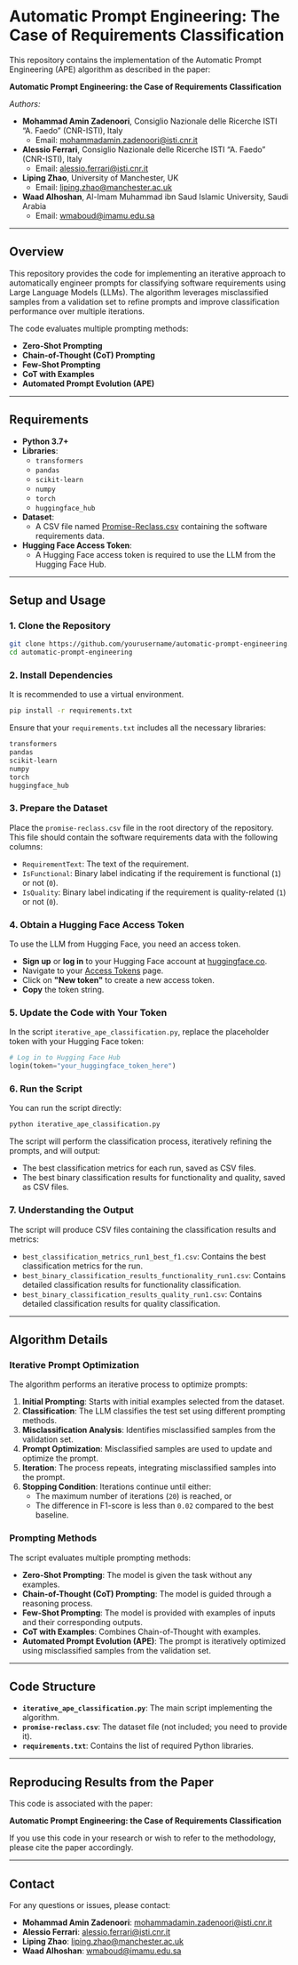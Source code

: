 # Automatic Prompt Engineering: The Case of Requirements Classification

This repository contains the implementation of the Automatic Prompt Engineering (APE) algorithm as described in the paper:

**Automatic Prompt Engineering: the Case of Requirements Classification**

*Authors:*
- **Mohammad Amin Zadenoori**, Consiglio Nazionale delle Ricerche ISTI “A. Faedo” (CNR-ISTI), Italy
  - Email: mohammadamin.zadenoori@isti.cnr.it
- **Alessio Ferrari**, Consiglio Nazionale delle Ricerche ISTI “A. Faedo” (CNR-ISTI), Italy
  - Email: alessio.ferrari@isti.cnr.it
- **Liping Zhao**, University of Manchester, UK
  - Email: liping.zhao@manchester.ac.uk
- **Waad Alhoshan**, Al-Imam Muhammad ibn Saud Islamic University, Saudi Arabia
  - Email: wmaboud@imamu.edu.sa

---

## Overview

This repository provides the code for implementing an iterative approach to automatically engineer prompts for classifying software requirements using Large Language Models (LLMs). The algorithm leverages misclassified samples from a validation set to refine prompts and improve classification performance over multiple iterations.

The code evaluates multiple prompting methods:

- **Zero-Shot Prompting**
- **Chain-of-Thought (CoT) Prompting**
- **Few-Shot Prompting**
- **CoT with Examples**
- **Automated Prompt Evolution (APE)**

---

## Requirements

- **Python 3.7+**
- **Libraries**:
  - `transformers`
  - `pandas`
  - `scikit-learn`
  - `numpy`
  - `torch`
  - `huggingface_hub`
- **Dataset**:
  - A CSV file named [Promise-Reclass.csv](https://github.com/explainable-re/RE-2019-Materials/blob/master/Manually%20tagged%20datasets/promise-reclass.csv) containing the software requirements data.
- **Hugging Face Access Token**:
  - A Hugging Face access token is required to use the LLM from the Hugging Face Hub.

---

## Setup and Usage

### 1. Clone the Repository

```bash
git clone https://github.com/yourusername/automatic-prompt-engineering.git
cd automatic-prompt-engineering
```

### 2. Install Dependencies

It is recommended to use a virtual environment.

```bash
pip install -r requirements.txt
```

Ensure that your `requirements.txt` includes all the necessary libraries:

```txt
transformers
pandas
scikit-learn
numpy
torch
huggingface_hub
```

### 3. Prepare the Dataset

Place the `promise-reclass.csv` file in the root directory of the repository. This file should contain the software requirements data with the following columns:

- `RequirementText`: The text of the requirement.
- `IsFunctional`: Binary label indicating if the requirement is functional (`1`) or not (`0`).
- `IsQuality`: Binary label indicating if the requirement is quality-related (`1`) or not (`0`).

### 4. Obtain a Hugging Face Access Token

To use the LLM from Hugging Face, you need an access token.

- **Sign up** or **log in** to your Hugging Face account at [huggingface.co](https://huggingface.co/).
- Navigate to your [Access Tokens](https://huggingface.co/settings/tokens) page.
- Click on **"New token"** to create a new access token.
- **Copy** the token string.

### 5. Update the Code with Your Token

In the script `iterative_ape_classification.py`, replace the placeholder token with your Hugging Face token:

```python
# Log in to Hugging Face Hub
login(token="your_huggingface_token_here")
```

### 6. Run the Script

You can run the script directly:

```bash
python iterative_ape_classification.py
```

The script will perform the classification process, iteratively refining the prompts, and will output:

- The best classification metrics for each run, saved as CSV files.
- The best binary classification results for functionality and quality, saved as CSV files.

### 7. Understanding the Output

The script will produce CSV files containing the classification results and metrics:

- `best_classification_metrics_run1_best_f1.csv`: Contains the best classification metrics for the run.
- `best_binary_classification_results_functionality_run1.csv`: Contains detailed classification results for functionality classification.
- `best_binary_classification_results_quality_run1.csv`: Contains detailed classification results for quality classification.

---

## Algorithm Details

### Iterative Prompt Optimization

The algorithm performs an iterative process to optimize prompts:

1. **Initial Prompting**: Starts with initial examples selected from the dataset.
2. **Classification**: The LLM classifies the test set using different prompting methods.
3. **Misclassification Analysis**: Identifies misclassified samples from the validation set.
4. **Prompt Optimization**: Misclassified samples are used to update and optimize the prompt.
5. **Iteration**: The process repeats, integrating misclassified samples into the prompt.
6. **Stopping Condition**: Iterations continue until either:
   - The maximum number of iterations (`20`) is reached, or
   - The difference in F1-score is less than `0.02` compared to the best baseline.

### Prompting Methods

The script evaluates multiple prompting methods:

- **Zero-Shot Prompting**: The model is given the task without any examples.
- **Chain-of-Thought (CoT) Prompting**: The model is guided through a reasoning process.
- **Few-Shot Prompting**: The model is provided with examples of inputs and their corresponding outputs.
- **CoT with Examples**: Combines Chain-of-Thought with examples.
- **Automated Prompt Evolution (APE)**: The prompt is iteratively optimized using misclassified samples from the validation set.

---

## Code Structure

- **`iterative_ape_classification.py`**: The main script implementing the algorithm.
- **`promise-reclass.csv`**: The dataset file (not included; you need to provide it).
- **`requirements.txt`**: Contains the list of required Python libraries.

---

## Reproducing Results from the Paper

This code is associated with the paper:

**Automatic Prompt Engineering: the Case of Requirements Classification**

If you use this code in your research or wish to refer to the methodology, please cite the paper accordingly.

---


## Contact

For any questions or issues, please contact:

- **Mohammad Amin Zadenoori**: [mohammadamin.zadenoori@isti.cnr.it](mailto:mohammadamin.zadenoori@isti.cnr.it)
- **Alessio Ferrari**: [alessio.ferrari@isti.cnr.it](mailto:alessio.ferrari@isti.cnr.it)
- **Liping Zhao**: [liping.zhao@manchester.ac.uk](mailto:liping.zhao@manchester.ac.uk)
- **Waad Alhoshan**: [wmaboud@imamu.edu.sa](mailto:wmaboud@imamu.edu.sa)




